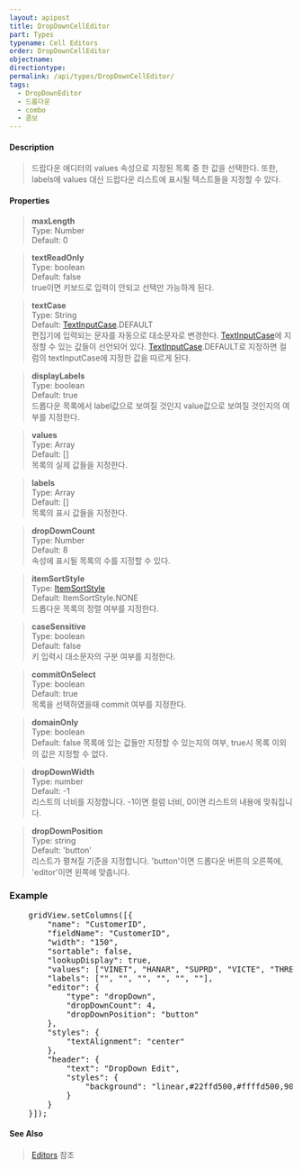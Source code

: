 ```yaml
---
layout: apipost
title: DropDownCellEditor
part: Types
typename: Cell Editors
order: DropDownCellEditor
objectname: 
directiontype: 
permalink: /api/types/DropDownCellEditor/
tags:
  - DropDownEditor
  - 드롭다운
  - combo
  - 콤보
---
```


#### Description

> 드랍다운 에디터의 values 속성으로 지정된 목록 중 한 값을 선택한다.
> 또한, labels에 values 대신 드랍다운 리스트에 표시될 텍스트들을 지정할 수 있다. 

#### Properties

> **maxLength**  
> Type: Number  
> Default: 0  

> **textReadOnly**  
> Type: boolean    
> Default: false    
> true이면 키보드로 입력이 안되고 선택만 가능하게 된다.  

> **textCase**  
> Type: String  
> Default: [TextInputCase](/api/types/TextInputCase/).DEFAULT  
> 편집기에 입력되는 문자를 자동으로 대소문자로 변경한다. [TextInputCase](/api/types/TextInputCase/)에 지정할 수 있는 값들이 선언되어 있다. [TextInputCase](/api/types/TextInputCase/).DEFAULT로 지정하면 컬럼의 textInputCase에 지정한 값을 따르게 된다.  

> **displayLabels**  
> Type: boolean  
> Default: true  
> 드롭다운 목록에서 label값으로 보여질 것인지 value값으로 보여질 것인지의 여부를 지정한다.   

> **values**  
> Type: Array  
> Default: []  
> 목록의 실제 값들을 지정한다.  

> **labels**  
> Type: Array  
> Default: []  
> 목록의 표시 값들을 지정한다.  

> **dropDownCount**  
> Type: Number  
> Default: 8  
> 속성에 표시될 목록의 수를 지정할 수 있다.  

> **itemSortStyle**  
> Type: [ItemSortStyle](/api/types/ItemSortStyle)  
> Default: ItemSortStyle.NONE  
> 드롭다운 목록의 정렬 여부를 지정한다.

> **caseSensitive**  
> Type: boolean  
> Default: false  
> 키 입력시 대소문자의 구분 여부를 지정한다.  

> **commitOnSelect**  
> Type: boolean  
> Default: true  
> 목록을 선택하였을때 commit 여부를 지정한다. 

> **domainOnly**  
> Type: boolean  
> Default: false
> 목록에 있는 값들만 지정할 수 있는지의 여부, true시 목록 이외의 값은 지정할 수 없다.  

> **dropDownWidth**  
> Type: number  
> Default: -1  
> 리스트의 너비를 지정합니다. -1이면 컬럼 너비, 0이면 리스트의 내용에 맞춰집니다.   

> **dropDownPosition**   
> Type: string  
> Default: 'button'  
> 리스트가 펼쳐질 기준을 지정합니다. 'button'이면 드롭다운 버튼의 오른쪽에, 'editor'이면 왼쪽에 맞춥니다.  

### Example  

<pre class="prettyprint">
    gridView.setColumns([{
        "name": "CustomerID",
        "fieldName": "CustomerID",
        "width": "150",
        "sortable": false,
        "lookupDisplay": true,
        "values": ["VINET", "HANAR", "SUPRD", "VICTE", "THREE", "SEVEN"],
        "labels": ["<VINET>", "<HANAR>", "<SUPRD>", "<VICTE>", "<THREE>", "<SEVEN>"],
        "editor": {
            "type": "dropDown",
            "dropDownCount": 4,
            "dropDownPosition": "button"
        },
        "styles": {
            "textAlignment": "center"
        },
        "header": {
            "text": "DropDown Edit",
            "styles": {
                "background": "linear,#22ffd500,#ffffd500,90"
            }
        }
    }]);
</pre>

#### See Also

> [Editors](http://demo.realgrid.com/Demo/Editors) 참조  
